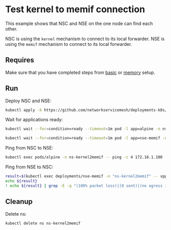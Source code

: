 # Test kernel to memif connection


This example shows that NSC and NSE on the one node can find each other.

NSC is using the `kernel` mechanism to connect to its local forwarder.
NSE is using the `memif` mechanism to connect to its local forwarder.

## Requires

Make sure that you have completed steps from [basic](../../basic) or [memory](../../memory) setup.

## Run

Deploy NSC and NSE:
```bash
kubectl apply -k https://github.com/networkservicemesh/deployments-k8s/examples/use-cases/Kernel2Memif?ref=af6e9e8d738b494373810c47e1fda993b86e4b80
```

Wait for applications ready:
```bash
kubectl wait --for=condition=ready --timeout=1m pod -l app=alpine -n ns-kernel2memif
```
```bash
kubectl wait --for=condition=ready --timeout=1m pod -l app=nse-memif -n ns-kernel2memif
```

Ping from NSC to NSE:
```bash
kubectl exec pods/alpine -n ns-kernel2memif -- ping -c 4 172.16.1.100
```

Ping from NSE to NSC:
```bash
result=$(kubectl exec deployments/nse-memif -n "ns-kernel2memif" -- vppctl ping 172.16.1.101 repeat 4)
echo ${result}
! echo ${result} | grep -E -q "(100% packet loss)|(0 sent)|(no egress interface)"
```

## Cleanup

Delete ns:
```bash
kubectl delete ns ns-kernel2memif
```
